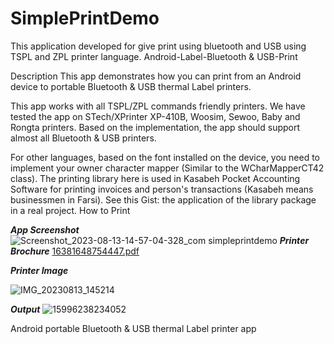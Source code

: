 # SimplePrintDemo
This application developed for give print using bluetooth and USB using TSPL and ZPL printer language.
Android-Label-Bluetooth & USB-Print

Description
This app demonstrates how you can print from an Android device to portable Bluetooth & USB thermal Label printers. 

This app works with all TSPL/ZPL commands friendly printers.
We have tested the app on STech/XPrinter XP-410B, Woosim, Sewoo, Baby and Rongta printers.
Based on the implementation, the app should support almost all Bluetooth & USB printers.

For other languages, based on the font installed on the device, you need to implement your owner character mapper (Similar to the WCharMapperCT42 class).
The printing library here is used in Kasabeh Pocket Accounting Software for printing invoices and person's transactions (Kasabeh means businessmen in Farsi). See this Gist: the application of the library package in a real project.
How to Print

***App Screenshot***
![Screenshot_2023-08-13-14-57-04-328_com simpleprintdemo](https://github.com/sachinpangare/SimplePrintDemo/assets/10301367/2dd27acc-83f3-4647-979f-1c3accc3b5ac)
***Printer Brochure***
[16381648754447.pdf](https://github.com/sachinpangare/SimplePrintDemo/files/12329170/16381648754447.pdf)

***Printer Image***

![IMG_20230813_145214](https://github.com/sachinpangare/SimplePrintDemo/assets/10301367/dfad1806-b4ce-46a5-a881-a9999c3589e3)

***Output***
![15996238234052](https://github.com/sachinpangare/SimplePrintDemo/assets/10301367/f87cfc34-849b-4670-91bf-a7bcb63da818)

Android portable Bluetooth & USB thermal Label printer app
